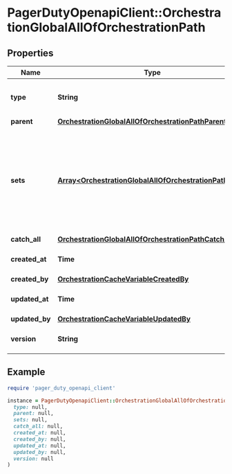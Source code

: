 # PagerDutyOpenapiClient::OrchestrationGlobalAllOfOrchestrationPath

## Properties

| Name | Type | Description | Notes |
| ---- | ---- | ----------- | ----- |
| **type** | **String** |  | [optional][readonly][default to &#39;service&#39;] |
| **parent** | [**OrchestrationGlobalAllOfOrchestrationPathParent**](OrchestrationGlobalAllOfOrchestrationPathParent.md) |  | [optional] |
| **sets** | [**Array&lt;OrchestrationGlobalAllOfOrchestrationPathSets&gt;**](OrchestrationGlobalAllOfOrchestrationPathSets.md) | Must contain at least a \&quot;start\&quot; set, but can contain any number of additional sets that are routed to by other rules to form a directional graph of rules. | [optional] |
| **catch_all** | [**OrchestrationGlobalAllOfOrchestrationPathCatchAll**](OrchestrationGlobalAllOfOrchestrationPathCatchAll.md) |  | [optional] |
| **created_at** | **Time** | The date/time the object was created. | [optional][readonly] |
| **created_by** | [**OrchestrationCacheVariableCreatedBy**](OrchestrationCacheVariableCreatedBy.md) |  | [optional] |
| **updated_at** | **Time** | The date/time the object was last updated. | [optional][readonly] |
| **updated_by** | [**OrchestrationCacheVariableUpdatedBy**](OrchestrationCacheVariableUpdatedBy.md) |  | [optional] |
| **version** | **String** | Version of these Orchestration Rules | [optional][readonly] |

## Example

```ruby
require 'pager_duty_openapi_client'

instance = PagerDutyOpenapiClient::OrchestrationGlobalAllOfOrchestrationPath.new(
  type: null,
  parent: null,
  sets: null,
  catch_all: null,
  created_at: null,
  created_by: null,
  updated_at: null,
  updated_by: null,
  version: null
)
```

